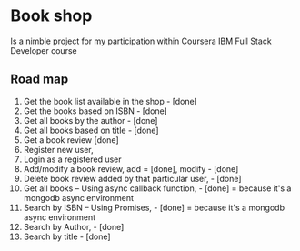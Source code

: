 # Book shop
Is a nimble project for my participation within Coursera IBM Full Stack Developer course

## Road map
1. Get the book list available in the shop - [done]
2. Get the books based on ISBN - [done]
3. Get all books by the author - [done]
4. Get all books based on title - [done]
5. Get a book review [done]
6. Register new user,
7. Login as a registered user
8. Add/modify a book review, add = [done], modify - [done]
9. Delete book review added by that particular user, - [done]
10. Get all books – Using async callback function, - [done] = because it's a mongodb async environment
11. Search by ISBN – Using Promises, - [done] = because it's a mongodb async environment
12. Search by Author, - [done]
13. Search by title - [done]